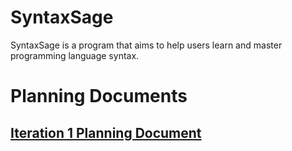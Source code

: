 # SyntaxSage
SyntaxSage is a program that aims to help users learn and master programming language syntax.

# Planning Documents
## [Iteration 1 Planning Document](Planning%20Documents/Iteration1.md)
